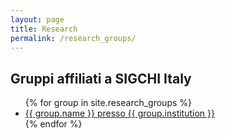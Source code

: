 ```yaml
---
layout: page
title: Research
permalink: /research_groups/
---
```


## Gruppi affiliati a SIGCHI Italy

<ul>
{% for group in site.research_groups %}
  <li><a href="{{ group.url }}">{{ group.name }} presso {{ group.institution }}</a></li>
{% endfor %}
</ul>
